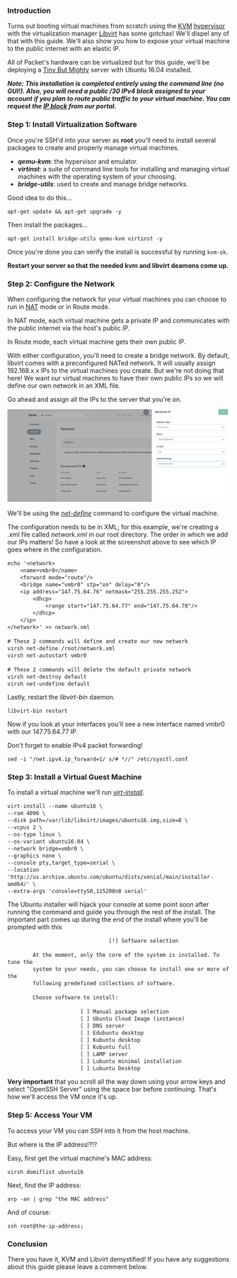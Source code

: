<!-- <meta>
{
    "title":"KVM and Libvirt on Ubuntu 16.04",
    "description":"KVM and Libvirt on Ubuntu 16.04 description",
    "author":"Ronggur Habibun",
    "github":"ronggur",
    "email":"ronggur.mh@gmail.com",
    "tag":["virtual machines", "another tag"]
}
</meta> -->

### Introduction

Turns out booting virtual machines from scratch using the [KVM](http://www.linux-kvm.org/page/Main_Page) [hypervisor](https://en.wikipedia.org/wiki/Hypervisor) with the virtualization manager [Libvirt](https://libvirt.org/) has some gotchas! We'll dispel any of that with this guide. We'll also show you how to expose your virtual machine to the public internet with an elastic IP.

All of Packet's hardware can be virtualized but for this guide, we'll be deploying a [Tiny But Mighty](https://www.packet.net/cloud/servers/t1-small/) server with Ubuntu 16.04 installed.

_**Note: This installation is completed entirely using the command line (no GUI!). Also, you will need a public /30 IPv4 block assigned to your account if you plan to route public traffic to your virtual machine. You can request the [IP block](https://www.packet.com/developers/docs/network/basic/elastic-ips) from our portal.**_

### Step 1: Install Virtualization Software

Once you're SSH'd into your server as **root** you'll need to install several packages to create and properly manage virtual machines.

*   **_qemu-kvm_**: the hypervisor and emulator.
*   **_virtinst_**: a suite of command line tools for installing and managing virtual machines with the operating system of your choosing.
*   **_bridge-utils_**: used to create and manage bridge networks.

Good idea to do this...
```
apt-get update && apt-get upgrade -y    
```
Then install the packages...
```
apt-get install bridge-utils qemu-kvm virtinst -y    
```
Once you're done you can verify the install is successful by running `kvm-ok`.

**Restart your server so that the needed kvm and libvirt deamons come up.**

### Step 2: Configure the Network

When configuring the network for your virtual machines you can choose to run in [NAT](https://en.wikipedia.org/wiki/Network_address_translation) mode or in Route mode. 

In NAT mode, each virtual machine gets a private IP and communicates with the public internet via the host's public IP. 

In Route mode, each virtual machine gets their own public IP. 

With either configuration, you'll need to create a bridge network. By default, libvirt comes with a preconfigured NATed network. It will usually assign 192.168.x.x IPs to the virtual machines you create. But we're not doing that here! We want our virtual machines to have their own public IPs so we will define our own network in an XML file.

Go ahead and assign all the IPs to the server that you're on.

![ips](/images/kvm-and-libvirt/ips.png)

We'll be using the _[net-define](https://libvirt.org/sources/virshcmdref/html/sect-net-define.html)_ command to configure the virtual machine.

The configuration needs to be in XML; for this example, we're creating a .xml file called _network.xml_ in our root directory. The order in which we add our IPs matters! So have a look at the screenshot above to see which IP goes where in the configuration.
```
echo '<network>
	<name>vmbr0</name>
	<forward mode="route"/>
	<bridge name="vmbr0" stp="on" delay="0"/>
	<ip address="147.75.64.76" netmask="255.255.255.252">
		<dhcp>
			<range start="147.75.64.77" end="147.75.64.78"/>
		</dhcp>
	</ip>
</network>' >> network.xml

# These 2 commands will define and create our new network
virsh net-define /root/network.xml
virsh net-autostart vmbr0

# These 2 commands will delete the default private network
virsh net-destroy default
virsh net-undefine default
```
Lastly, restart the _libvirt-bin_ daemon.
```
libvirt-bin restart    
```
Now if you look at your interfaces you'll see a new interface named vmbr0 with our 147.75.64.77 IP.

Don't forget to enable IPv4 packet forwarding!
```
sed -i "/net.ipv4.ip_forward=1/ s/# *//" /etc/sysctl.conf
```
### Step 3: Install a Virtual Guest Machine

To install a virtual machine we'll run _[virt-install](https://www.mankier.com/1/virt-install)_.
```
virt-install --name ubuntu16 \
--ram 4096 \
--disk path=/var/lib/libvirt/images/ubuntu16.img,size=8 \
--vcpus 2 \
--os-type linux \
--os-variant ubuntu16.04 \
--network bridge=vmbr0 \
--graphics none \
--console pty,target_type=serial \
--location 'http://us.archive.ubuntu.com/ubuntu/dists/xenial/main/installer-amd64/' \
--extra-args 'console=ttyS0,115200n8 serial'
```
The Ubuntu installer will hijack your console at some point soon after running the command and guide you through the rest of the install. The important part comes up during the end of the install where you'll be prompted with this
```
                                [!] Software selection

        At the moment, only the core of the system is installed. To tune the
        system to your needs, you can choose to install one or more of the
        following predefined collections of software.

        Choose software to install:

                       [ ] Manual package selection
                       [ ] Ubuntu Cloud Image (instance)
                       [ ] DNS server
                       [ ] Edubuntu desktop
                       [ ] Kubuntu desktop
                       [ ] Kubuntu full
                       [ ] LAMP server
                       [ ] Lubuntu minimal installation
                       [ ] Lubuntu Desktop
```
**Very important** that you scroll all the way down using your arrow keys and select "OpenSSH Server" using the space bar before continuing. That's how we'll access the VM once it's up.

### Step 5: Access Your VM

To access your VM you can SSH into it from the host machine.

But where is the IP address!?!? 

Easy, first get the virtual machine's MAC address:
```
virsh domiflist ubuntu16
```
Next, find the IP address:
```
arp -an | grep "the MAC address"    
```
And of course:
```   
ssh root@the-ip-address;
```    
### Conclusion

There you have it, KVM and Libvirt demystified! If you have any suggestions about this guide please leave a comment below.
